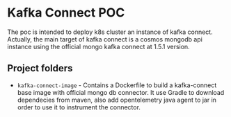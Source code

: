 # Kafka Connect POC
The poc is intended to deploy k8s cluster an instance of kafka connect.
Actually, the main target of kafka connect is a cosmos mongodb api instance using the official mongo kafka connect at 1.5.1 version.

## Project folders
* `kafka-connect-image` - Contains a Dockerfile to build a kafka-connect base image with official mongo db connector. It use Gradle to download dependecies from maven, also add opentelemetry java agent to jar in order to use it to instrument the connector.
